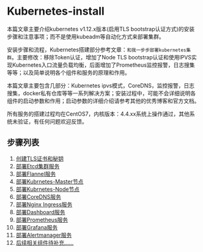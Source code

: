 # Kubernetes-install

本篇文章主要介绍kubernetes v1.12.x版本(启用TLS bootstrap认证方式)的安装步骤和注意事项；而不是使用kubeadm等自动化方式来部署集群。

安装步骤和流程，Kubernetes搭建部分参考文章：`和我一步步部署kubernetes集群`。主要修改：移除Token认证，增加了Node TLS bootstrap认证和使用IPVS实现Kubernetes入口流量负载均衡，后面增加了Prometheus监控报警，日志搜集等等；以及简单说明各个组件和服务的原理和作用。

本篇文章主要包含几部分：Kubernetes ipvs模式，CoreDNS，监控报警，日志搜集，docker私有仓库等等一系列解决方案；安装过程中，可能不会详细说明各组件的启动参数和作用；启动参数的详细介绍请参考其他的优秀博客和官方文档。

所有服务的搭建过程均在CentOS7，内核版本：4.4.xx系统上操作通过，其他系统未验证，有任何问题欢迎反馈。


## 步骤列表

1. [创建TLS证书和秘钥](创建TLS证书和秘钥.md)
1. [部署Etcd集群服务](部署Etcd集群服务.md)
1. [部署Flannel服务](部署Flannel服务.md)
1. [部署Kubrnetes-Master节点](部署Kubrnetes-Master节点.md)
1. [部署Kubrnetes-Node节点](部署Kubrnetes-Node节点.md)
1. [部署CoreDNS服务](部署CoreDNS服务.md)
1. [部署Nginx Ingress服务](https://github.com/Donyintao/nginx-ingress/)
1. [部署Dashboard服务](https://github.com/Donyintao/kubernetes-dashboard/)
1. [部署Prometheus服务](https://github.com/Donyintao/Prometheus/)
1. [部署Grafana服务](https://github.com/Donyintao/Grafana/)
1. [部署Alertmanager服务](部署Alertmanager服务.md)
1. [后续相关组件待补充......](后续相关组件待补充.md)
